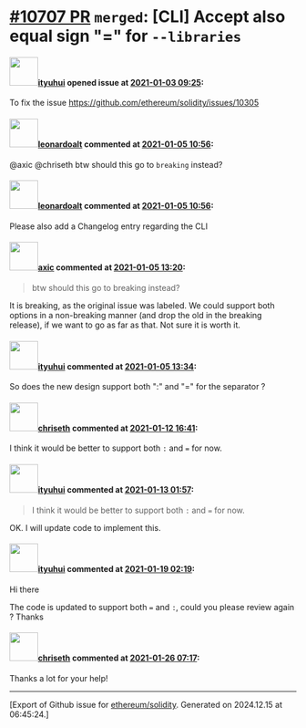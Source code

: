 # [\#10707 PR](https://github.com/ethereum/solidity/pull/10707) `merged`: [CLI] Accept also equal sign "=" for ``--libraries``

#### <img src="https://avatars.githubusercontent.com/u/1758350?v=4" width="50">[ityuhui](https://github.com/ityuhui) opened issue at [2021-01-03 09:25](https://github.com/ethereum/solidity/pull/10707):

To fix the issue https://github.com/ethereum/solidity/issues/10305

#### <img src="https://avatars.githubusercontent.com/u/504195?u=ce2facd14af9fd474ebff49f0d44891f56f7500f&v=4" width="50">[leonardoalt](https://github.com/leonardoalt) commented at [2021-01-05 10:56](https://github.com/ethereum/solidity/pull/10707#issuecomment-754563490):

@axic @chriseth btw should this go to `breaking` instead?

#### <img src="https://avatars.githubusercontent.com/u/504195?u=ce2facd14af9fd474ebff49f0d44891f56f7500f&v=4" width="50">[leonardoalt](https://github.com/leonardoalt) commented at [2021-01-05 10:56](https://github.com/ethereum/solidity/pull/10707#issuecomment-754563724):

Please also add a Changelog entry regarding the CLI

#### <img src="https://avatars.githubusercontent.com/u/20340?v=4" width="50">[axic](https://github.com/axic) commented at [2021-01-05 13:20](https://github.com/ethereum/solidity/pull/10707#issuecomment-754631590):

> btw should this go to breaking instead?

It is breaking, as the original issue was labeled. We could support both options in a non-breaking manner (and drop the old in the breaking release), if we want to go as far as that. Not sure it is worth it.

#### <img src="https://avatars.githubusercontent.com/u/1758350?v=4" width="50">[ityuhui](https://github.com/ityuhui) commented at [2021-01-05 13:34](https://github.com/ethereum/solidity/pull/10707#issuecomment-754639281):

So does the new design support both ":" and "=" for  the separator ?

#### <img src="https://avatars.githubusercontent.com/u/9073706?v=4" width="50">[chriseth](https://github.com/chriseth) commented at [2021-01-12 16:41](https://github.com/ethereum/solidity/pull/10707#issuecomment-758782835):

I think it would be better to support both `:` and `=` for now.

#### <img src="https://avatars.githubusercontent.com/u/1758350?v=4" width="50">[ityuhui](https://github.com/ityuhui) commented at [2021-01-13 01:57](https://github.com/ethereum/solidity/pull/10707#issuecomment-759152316):

> I think it would be better to support both `:` and `=` for now.

OK. I will update code to implement this.

#### <img src="https://avatars.githubusercontent.com/u/1758350?v=4" width="50">[ityuhui](https://github.com/ityuhui) commented at [2021-01-19 02:19](https://github.com/ethereum/solidity/pull/10707#issuecomment-762557844):

Hi there

The code is updated to support both ``=`` and ``:``, could you please review again ? Thanks

#### <img src="https://avatars.githubusercontent.com/u/9073706?v=4" width="50">[chriseth](https://github.com/chriseth) commented at [2021-01-26 07:17](https://github.com/ethereum/solidity/pull/10707#issuecomment-767353078):

Thanks a lot for your help!


-------------------------------------------------------------------------------



[Export of Github issue for [ethereum/solidity](https://github.com/ethereum/solidity). Generated on 2024.12.15 at 06:45:24.]
